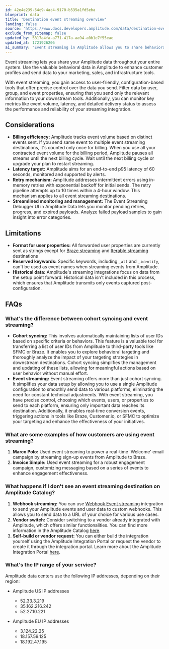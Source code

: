 ```yaml
---
id: 42e4e239-54c9-4ac4-9170-b535a1fd5eba
blueprint: data
title: 'Destination event streaming overview'
landing: false
source: 'https://www.docs.developers.amplitude.com/data/destination-event-streaming-overview/'
exclude_from_sitemap: false
updated_by: 5817a4fa-a771-417a-aa94-a0b1e7f55eae
updated_at: 1721926206
ai_summary: "Event streaming in Amplitude allows you to share behavioral data across your system, enhancing customer profiles and sending data to various tools. You can filter data, monitor key metrics, and gain precise control over the information you send. Considerations include billing efficiency, latency targets, and retry mechanisms. Limitations involve user property formats, reserved keywords, and exclusion of historical data. Event streaming differs from cohort syncing by offering more control and real-time conversion events. Customers use it for personalized campaigns. If a destination isn't in the catalog, you can use webhook streaming, switch vendors, or build integrations."
---
```

Event streaming lets you share your Amplitude data throughout your entire system. Use the valuable behavioral data in Amplitude to enhance customer profiles and send data to your marketing, sales, and infrastructure tools.

With event streaming, you gain access to user-friendly, configuration-based tools that offer precise control over the data you send. Filter data by user, group, and event properties, ensuring that you send only the relevant information to your downstream tools. Additionally, you can monitor key metrics like event volume, latency, and detailed delivery status to assess the performance and reliability of your streaming integration.

## Considerations

- **Billing efficiency:** Amplitude tracks event volume based on distinct events sent. If you send same event to multiple event streaming destinations, it's counted only once for billing. When you use all your contracted event volume for the billing period, Amplitude pauses all streams until the next billing cycle. Wait until the next billing cycle or upgrade your plan to restart streaming.
- **Latency target:** Amplitude aims for an end-to-end p95 latency of 60 seconds, monitored and supported by alerts.
- **Retry mechanism:** Amplitude addresses intermittent errors using in-memory retries with exponential backoff for initial sends. The retry pipeline attempts up to 10 times within a 4-hour window. This mechanism applies to all event streaming destinations.
- **Streamlined monitoring and management:** The Event Streaming Debugger UI in Amplitude Data lets you monitor pending retries, progress, and expired payloads. Analyze failed payload samples to gain insight into error categories.

## Limitations

- **Format for user properties:** All forwarded user properties are currently sent as strings except for [Braze streaming](/docs/data/destination-catalog/braze) and [Iterable streaming](/docs/data/destination-catalog/iterable) destinations
- **Reserved keywords:** Specific keywords, including `_all` and `_identify`, can't be used as event names when streaming events from Amplitude.
- **Historical data:** Amplitude's streaming integrations focus on data from the setup point forward. Historical data isn't included in this process, which ensures that Amplitude transmits only events captured post-configuration.

## FAQs

### What's the difference between cohort syncing and event streaming?

- **Cohort syncing:** This involves automatically maintaining lists of user IDs based on specific criteria or behaviors. This feature is a valuable tool for transferring a list of user IDs from Amplitude to third-party tools like SFMC or Braze. It enables you to explore behavioral targeting and thoroughly analyze the impact of your targeting strategies in downstream destinations. Cohort syncing simplifies the management and updating of these lists, allowing for meaningful actions based on user behavior without manual effort.
- **Event streaming:** Event streaming offers more than just cohort syncing. It simplifies your data setup by allowing you to use a single Amplitude configuration to smoothly send data to various platforms, eliminating the need for constant technical adjustments. With event streaming, you have precise control, choosing which events, users, or properties to send to each platform, ensuring only important data reaches its destination. Additionally, it enables real-time conversion events, triggering actions in tools like Braze, Customer.io, or SFMC to optimize your targeting and enhance the effectiveness of your initiatives.

### What are some examples of how customers are using event streaming?

1. **Marco Polo:** Used event streaming to power a real-time 'Welcome' email campaign by streaming sign-up events from Amplitude to Braze.
2. **Invoice Simple:** Used event streaming for a robust engagement campaign, customizing messaging based on a series of events to enhance engagement effectiveness.

### What happens if I don't see an event streaming destination on Amplitude Catalog?

1. **Webhook streaming:** You can use [Webhook Event streaming](/docs/data/destination-catalog/webhooks) integration to send your Amplitude events and user data to custom webhooks. This allows you to send data to a URL of your choice for various use cases. 
2. **Vendor switch:** Consider switching to a vendor already integrated with Amplitude, which offers similar functionalities. You can find more information in the Amplitude Catalog [here](https://amplitude.com/integrations).
3. **Self-build or vendor request:** You can either build the integration yourself using the Amplitude Integration Portal or request the vendor to create it through the integration portal. Learn more about the Amplitude Integration Portal [here](/docs/partners/create-an-event-streaming-integration/).

### What's the IP range of your service?

Amplitude data centers use the following IP addresses, depending on their region:

- Amplitude US IP addresses

    - 52.33.3.219
    - 35.162.216.242
    - 52.27.10.221

- Amplitude EU IP addresses

    - 3.124.22.25
    - 18.157.59.125
    - 18.192.47.195